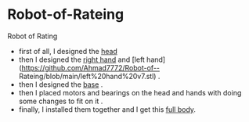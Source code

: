 # Robot-of-Rateing
Robot of Rating
- first of all, I designed the [head]() 
- then I designed the [right hand](https://github.com/Ahmad7772/Robot-of-Rateing/blob/main/right%20hand%20v4.stl) and [left hand](https://github.com/Ahmad7772/Robot-of-- Rateing/blob/main/left%20hand%20v7.stl) .
- then I designed the [base](https://github.com/Ahmad7772/Robot-of-Rateing/blob/main/base%20v1.stl) .
- then I placed motors and bearings on the head and hands with doing some changes to fit on it .
- finally, I installed them together and I get this [full body](https://github.com/Ahmad7772/Robot-of-Rateing/blob/main/FULL%20body%20v1.stl).
